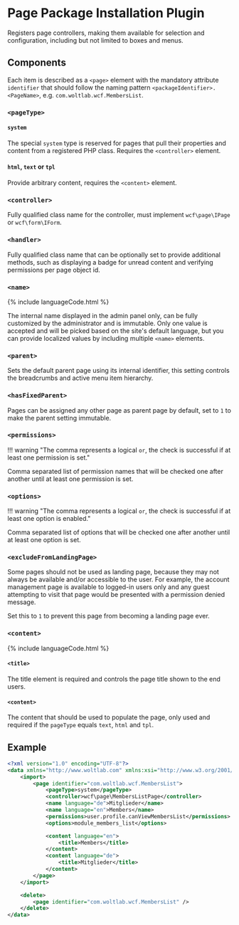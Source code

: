 # Page Package Installation Plugin

Registers page controllers, making them available for selection and configuration, including but not limited to boxes and menus.

## Components

Each item is described as a `<page>` element with the mandatory attribute `identifier` that should follow the naming pattern `<packageIdentifier>.<PageName>`, e.g. `com.woltlab.wcf.MembersList`.

### `<pageType>`

#### `system`

The special `system` type is reserved for pages that pull their properties and content from a registered PHP class. Requires the `<controller>` element.

#### `html`, `text` or `tpl`

Provide arbitrary content, requires the `<content>` element.

### `<controller>`

Fully qualified class name for the controller, must implement `wcf\page\IPage` or `wcf\form\IForm`.

### `<handler>`

Fully qualified class name that can be optionally set to provide additional methods, such as displaying a badge for unread content and verifying permissions per page object id.

### `<name>`

{% include languageCode.html %}

The internal name displayed in the admin panel only, can be fully customized by the administrator and is immutable. Only one value is accepted and will be picked based on the site's default language, but you can provide localized values by including multiple `<name>` elements.

### `<parent>`

Sets the default parent page using its internal identifier, this setting controls the breadcrumbs and active menu item hierarchy.

### `<hasFixedParent>`

Pages can be assigned any other page as parent page by default, set to `1` to make the parent setting immutable.

### `<permissions>`

!!! warning "The comma represents a logical `or`, the check is successful if at least one permission is set."

Comma separated list of permission names that will be checked one after another until at least one permission is set.

### `<options>`

!!! warning "The comma represents a logical `or`, the check is successful if at least one option is enabled."

Comma separated list of options that will be checked one after another until at least one option is set.

### `<excludeFromLandingPage>`

Some pages should not be used as landing page, because they may not always be
available and/or accessible to the user. For example, the account management
page is available to logged-in users only and any guest attempting to visit that
page would be presented with a permission denied message.

Set this to `1` to prevent this page from becoming a landing page ever.

### `<content>`

{% include languageCode.html %}

#### `<title>`

The title element is required and controls the page title shown to the end users.

#### `<content>`

The content that should be used to populate the page, only used and required if the `pageType` equals `text`, `html` and `tpl`.


## Example

```xml
<?xml version="1.0" encoding="UTF-8"?>
<data xmlns="http://www.woltlab.com" xmlns:xsi="http://www.w3.org/2001/XMLSchema-instance" xsi:schemaLocation="http://www.woltlab.com http://www.woltlab.com/XSD/2019/page.xsd">
    <import>
        <page identifier="com.woltlab.wcf.MembersList">
            <pageType>system</pageType>
            <controller>wcf\page\MembersListPage</controller>
            <name language="de">Mitglieder</name>
            <name language="en">Members</name>
            <permissions>user.profile.canViewMembersList</permissions>
            <options>module_members_list</options>

            <content language="en">
                <title>Members</title>
            </content>
            <content language="de">
                <title>Mitglieder</title>
            </content>
        </page>
    </import>

    <delete>
        <page identifier="com.woltlab.wcf.MembersList" />
    </delete>
</data>
```
